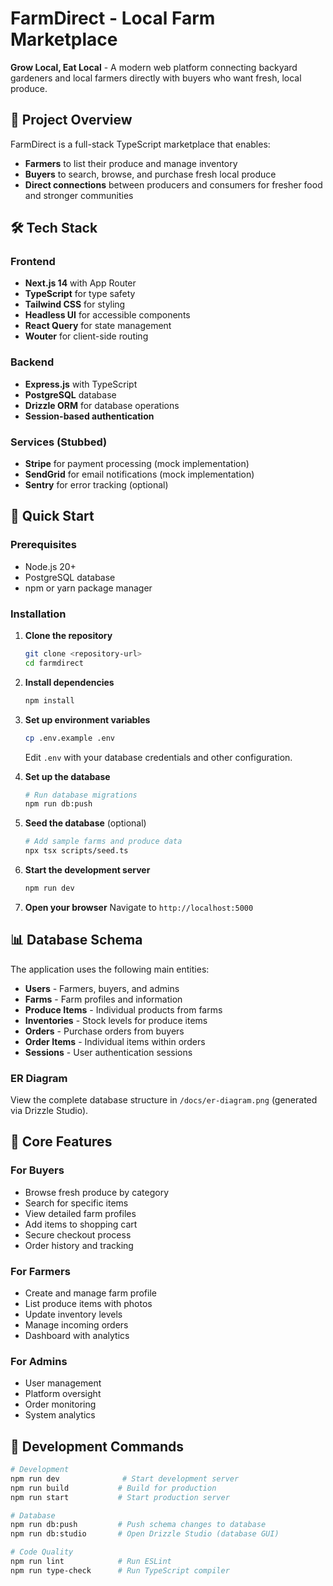 # FarmDirect - Local Farm Marketplace

**Grow Local, Eat Local** - A modern web platform connecting backyard gardeners and local farmers directly with buyers who want fresh, local produce.

## 🌱 Project Overview

FarmDirect is a full-stack TypeScript marketplace that enables:
- **Farmers** to list their produce and manage inventory
- **Buyers** to search, browse, and purchase fresh local produce
- **Direct connections** between producers and consumers for fresher food and stronger communities

## 🛠 Tech Stack

### Frontend
- **Next.js 14** with App Router
- **TypeScript** for type safety
- **Tailwind CSS** for styling
- **Headless UI** for accessible components
- **React Query** for state management
- **Wouter** for client-side routing

### Backend
- **Express.js** with TypeScript
- **PostgreSQL** database
- **Drizzle ORM** for database operations
- **Session-based authentication**

### Services (Stubbed)
- **Stripe** for payment processing (mock implementation)
- **SendGrid** for email notifications (mock implementation)
- **Sentry** for error tracking (optional)

## 🚀 Quick Start

### Prerequisites
- Node.js 20+
- PostgreSQL database
- npm or yarn package manager

### Installation

1. **Clone the repository**
   ```bash
   git clone <repository-url>
   cd farmdirect
   ```

2. **Install dependencies**
   ```bash
   npm install
   ```

3. **Set up environment variables**
   ```bash
   cp .env.example .env
   ```
   Edit `.env` with your database credentials and other configuration.

4. **Set up the database**
   ```bash
   # Run database migrations
   npm run db:push
   ```

5. **Seed the database** (optional)
   ```bash
   # Add sample farms and produce data
   npx tsx scripts/seed.ts
   ```

6. **Start the development server**
   ```bash
   npm run dev
   ```

7. **Open your browser**
   Navigate to `http://localhost:5000`

## 📊 Database Schema

The application uses the following main entities:

- **Users** - Farmers, buyers, and admins
- **Farms** - Farm profiles and information
- **Produce Items** - Individual products from farms
- **Inventories** - Stock levels for produce items
- **Orders** - Purchase orders from buyers
- **Order Items** - Individual items within orders
- **Sessions** - User authentication sessions

### ER Diagram
View the complete database structure in `/docs/er-diagram.png` (generated via Drizzle Studio).

## 🎯 Core Features

### For Buyers
- Browse fresh produce by category
- Search for specific items
- View detailed farm profiles
- Add items to shopping cart
- Secure checkout process
- Order history and tracking

### For Farmers
- Create and manage farm profile
- List produce items with photos
- Update inventory levels
- Manage incoming orders
- Dashboard with analytics

### For Admins
- User management
- Platform oversight
- Order monitoring
- System analytics

## 🔧 Development Commands

```bash
# Development
npm run dev              # Start development server
npm run build           # Build for production
npm run start           # Start production server

# Database
npm run db:push         # Push schema changes to database
npm run db:studio       # Open Drizzle Studio (database GUI)

# Code Quality
npm run lint            # Run ESLint
npm run type-check      # Run TypeScript compiler
